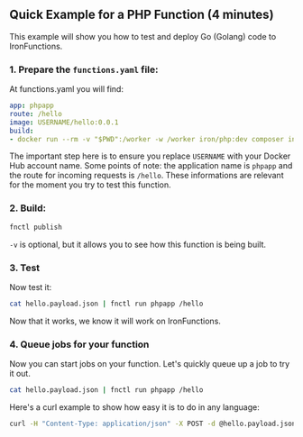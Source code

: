 ## Quick Example for a PHP Function (4 minutes)

This example will show you how to test and deploy Go (Golang) code to IronFunctions.

### 1. Prepare the `functions.yaml` file:

At functions.yaml you will find:
```yml
app: phpapp
route: /hello
image: USERNAME/hello:0.0.1
build:
- docker run --rm -v "$PWD":/worker -w /worker iron/php:dev composer install
```

The important step here is to ensure you replace `USERNAME` with your Docker Hub account name. Some points of note:
the application name is `phpapp` and the route for incoming requests is `/hello`. These informations are relevant for
the moment you try to test this function.

### 2. Build:

```sh
fnctl publish
```

`-v` is optional, but it allows you to see how this function is being built.

### 3. Test

Now test it:

```sh
cat hello.payload.json | fnctl run phpapp /hello
```

Now that it works, we know it will work on IronFunctions.

### 4. Queue jobs for your function

Now you can start jobs on your function. Let's quickly queue up a job to try it out.

```sh
cat hello.payload.json | fnctl run phpapp /hello
```

Here's a curl example to show how easy it is to do in any language:

```sh
curl -H "Content-Type: application/json" -X POST -d @hello.payload.json http://localhost:8080/r/phpapp/hello
```
